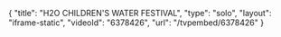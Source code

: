 {
    "title": "H2O CHILDREN'S WATER FESTIVAL",
    "type": "solo",
    "layout": "iframe-static",
    "videoId": "6378426",
    "url": "\/tvpembed\/6378426"
}